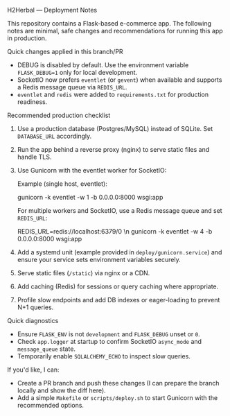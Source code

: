 H2Herbal — Deployment Notes

This repository contains a Flask-based e-commerce app. The following notes are minimal, safe changes and recommendations for running this app in production.

Quick changes applied in this branch/PR
- DEBUG is disabled by default. Use the environment variable `FLASK_DEBUG=1` only for local development.
- SocketIO now prefers `eventlet` (or `gevent`) when available and supports a Redis message queue via `REDIS_URL`.
- `eventlet` and `redis` were added to `requirements.txt` for production readiness.

Recommended production checklist
1. Use a production database (Postgres/MySQL) instead of SQLite. Set `DATABASE_URL` accordingly.
2. Run the app behind a reverse proxy (nginx) to serve static files and handle TLS.
3. Use Gunicorn with the eventlet worker for SocketIO:

   Example (single host, eventlet):

   gunicorn -k eventlet -w 1 -b 0.0.0.0:8000 wsgi:app

   For multiple workers and SocketIO, use a Redis message queue and set `REDIS_URL`:

   REDIS_URL=redis://localhost:6379/0 \n   gunicorn -k eventlet -w 4 -b 0.0.0.0:8000 wsgi:app

4. Add a systemd unit (example provided in `deploy/gunicorn.service`) and ensure your service sets environment variables securely.
5. Serve static files (`/static`) via nginx or a CDN.
6. Add caching (Redis) for sessions or query caching where appropriate.
7. Profile slow endpoints and add DB indexes or eager-loading to prevent N+1 queries.

Quick diagnostics
- Ensure `FLASK_ENV` is not `development` and `FLASK_DEBUG` unset or `0`.
- Check `app.logger` at startup to confirm SocketIO `async_mode` and `message_queue` state.
- Temporarily enable `SQLALCHEMY_ECHO` to inspect slow queries.

If you'd like, I can:
- Create a PR branch and push these changes (I can prepare the branch locally and show the diff here).
- Add a simple `Makefile` or `scripts/deploy.sh` to start Gunicorn with the recommended options.

